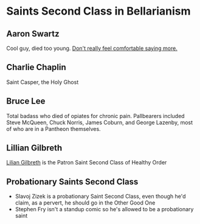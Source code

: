 # Saints Second Class in Bellarianism

## Aaron Swartz

Cool guy, died too young. [Don't really feel comfortable saying more.][aaronsw]

[aaronsw]: 708899b9-d8ff-4a39-83ff-bc1e6b6d031d.md

## Charlie Chaplin

Saint Casper, the Holy Ghost

## Bruce Lee

Total badass who died of opiates for chronic pain. Pallbearers included Steve McQueen, Chuck Norris, James Coburn, and George Lazenby, most of who are in a Pantheon themselves.

## Lillian Gilbreth

[Lilian Gilbreth](https://en.wikipedia.org/wiki/Lillian_Moller_Gilbreth) is the Patron Saint Second Class of Healthy Order

## Probationary Saints Second Class

- Slavoj Zizek is a probationary Saint Second Class, even though he'd claim, as a pervert, he should go in the Other Good One
- Stephen Fry isn't a standup comic so he's allowed to be a probationary saint
